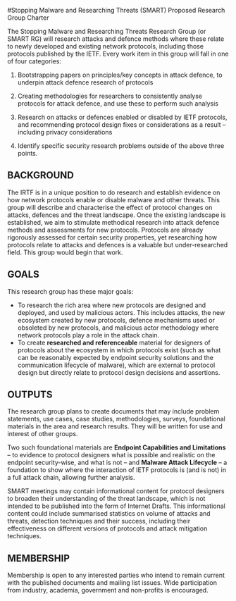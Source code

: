 #Stopping Malware and Researching Threats (SMART) Proposed Research Group Charter

The Stopping Malware and Researching Threats Research Group (or SMART RG) will research attacks and defence methods where these relate to newly developed and existing network protocols, including those protocols published by the IETF. 
Every work item in this group will fall in one of four categories:

1. Bootstrapping papers on principles/key concepts in attack defence, to underpin attack defence research of protocols

2.	Creating methodologies for researchers to consistently analyse protocols for attack defence, and use these to perform such analysis

3.	Research on attacks or defences enabled or disabled by IETF protocols, and recommending protocol design fixes or considerations as a result – including privacy considerations

4. 	Identify specific security research problems outside of the above three points.

## BACKGROUND
The IRTF is in a unique position to do research and establish evidence on how network protocols enable or disable malware and other threats. This group will describe and characterise the effect of protocol changes on attacks, defences and the threat landscape. Once the existing landscape is established, we aim to stimulate methodical research into attack defence methods and assessments for new protocols. Protocols are already rigorously assessed for certain security properties, yet researching how protocols relate to attacks and defences is a valuable but under-researched field. This group would begin that work.

## GOALS
This research group has these major goals: 

- To research the rich area where new protocols are designed and deployed, and used by malicious actors. This includes attacks, the new ecosystem created by new protocols, defence mechanisms used or obsoleted by new protocols, and malicious actor methodology where network protocols play a role in the attack chain.
- To create **researched and referenceable** material for designers of protocols about the ecosystem in which protocols exist (such as what can be reasonably expected by endpoint security solutions and the communication lifecycle of malware), which are external to protocol design but directly relate to protocol design decisions and assertions.

## OUTPUTS
The research group plans to create documents that may include problem statements, use cases, case studies, methodologies, surveys, foundational materials in the area and research results. They will be written for use and interest of other groups. 

Two such foundational materials are **Endpoint Capabilities and Limitations** – to evidence to protocol designers what is possible and realistic on the endpoint security-wise, and what is not – and **Malware Attack Lifecycle** – a foundation to show where the interaction of IETF protocols is (and is not) in a full attack chain, allowing further analysis.

SMART meetings may contain informational content for protocol designers to broaden their understanding of the threat landscape, which is not intended to be published into the form of Internet Drafts. This informational content could include summarised statistics on volume of attacks and threats,  detection techniques and their success, including their effectiveness on different versions of protocols and attack mitigation techniques.

## MEMBERSHIP
Membership is open to any interested parties who intend to remain current with the published documents and mailing list issues. Wide participation from industry, academia, government and non-profits is encouraged. 
